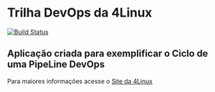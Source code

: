# Trilha DevOps da 4Linux

<!-- Altere a Flag abaixo com sua URL do Travis -->
[![Build Status](https://travis-ci.com/tomecaah/DevOpsLab-HelloWorld.svg?branch=master)](https://travis-ci.com/tomecaah/DevOpsLab-HelloWorld)

## Aplicação criada para exemplificar o Ciclo de uma PipeLine DevOps


Para maiores informações acesse o [Site da 4Linux](https://www.4linux.com.br/cursos/devops)
